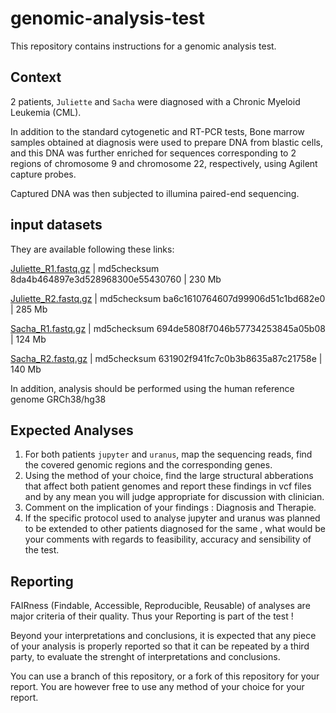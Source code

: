 # genomic-analysis-test
This repository contains instructions for a genomic analysis test.

## Context
2 patients, `Juliette` and `Sacha` were diagnosed with a Chronic Myeloid Leukemia (CML).

In addition to the standard cytogenetic and RT-PCR tests, Bone marrow samples obtained at diagnosis were used to prepare DNA from blastic cells, and this DNA was further enriched for sequences corresponding to 2 regions of chromosome 9 and chromosome 22, respectively, using Agilent capture probes.

Captured DNA was then subjected to illumina paired-end sequencing.

## input datasets
They are available following these links:

[Juliette_R1.fastq.gz](https://lbcd41.snv.jussieu.fr/nextcloud/index.php/s/F8GsBC53pK3pHnQ) | md5checksum 8da4b464897e3d528968300e55430760 | 230 Mb

[Juliette_R2.fastq.gz](https://lbcd41.snv.jussieu.fr/nextcloud/index.php/s/EFfJ5pfHJYDCHBi) | md5checksum ba6c1610764607d99906d51c1bd682e0 | 285 Mb
 
[Sacha_R1.fastq.gz](https://lbcd41.snv.jussieu.fr/nextcloud/index.php/s/EdtJTQZsaJPTnJ8) | md5checksum 694de5808f7046b57734253845a05b08 | 124 Mb

[Sacha_R2.fastq.gz](https://lbcd41.snv.jussieu.fr/nextcloud/index.php/s/bJCb27syGtnqbbJ) | md5checksum 631902f941fc7c0b3b8635a87c21758e | 140 Mb

In addition, analysis should be performed using the human reference genome GRCh38/hg38

## Expected Analyses

1. For both patients `jupyter` and `uranus`, map the sequencing reads, find the covered genomic regions and the corresponding genes.
2. Using the method of your choice, find the large structural abberations that affect both patient genomes and report these findings in vcf files and by any mean you will judge appropriate for discussion with clinician.
3. Comment on the implication of your findings : Diagnosis and Therapie.
4. If the specific protocol used to analyse jupyter and uranus was planned to be extended to other patients diagnosed for the same , what would be your comments with regards to feasibility, accuracy and sensibility of the test.

## Reporting

FAIRness (Findable, Accessible, Reproducible, Reusable) of analyses are major criteria of their quality. Thus your Reporting is part of the test !

Beyond your interpretations and conclusions, it is expected that any piece of your analysis is properly reported so that it can be repeated by a third party, to evaluate the strenght of interpretations and conclusions.

You can use a branch of this repository, or a fork of this repository for your report. You are however free to use any method of your choice for your report.
